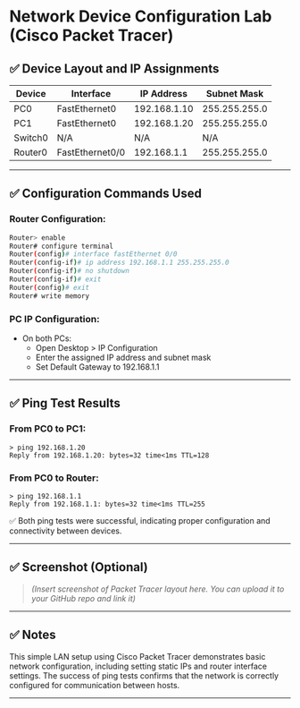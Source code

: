# Network Device Configuration Lab (Cisco Packet Tracer)

## ✅ Device Layout and IP Assignments
| Device | Interface       | IP Address     | Subnet Mask       |
|--------|------------------|----------------|-------------------|
| PC0    | FastEthernet0    | 192.168.1.10   | 255.255.255.0     |
| PC1    | FastEthernet0    | 192.168.1.20   | 255.255.255.0     |
| Switch0| N/A              | N/A            | N/A               |
| Router0| FastEthernet0/0  | 192.168.1.1    | 255.255.255.0     |

---

## ✅ Configuration Commands Used
### Router Configuration:
```bash
Router> enable
Router# configure terminal
Router(config)# interface fastEthernet 0/0
Router(config-if)# ip address 192.168.1.1 255.255.255.0
Router(config-if)# no shutdown
Router(config-if)# exit
Router(config)# exit
Router# write memory
```

### PC IP Configuration:
- On both PCs:
  - Open Desktop > IP Configuration
  - Enter the assigned IP address and subnet mask
  - Set Default Gateway to 192.168.1.1

---

## ✅ Ping Test Results
### From PC0 to PC1:
```
> ping 192.168.1.20
Reply from 192.168.1.20: bytes=32 time<1ms TTL=128
```

### From PC0 to Router:
```
> ping 192.168.1.1
Reply from 192.168.1.1: bytes=32 time<1ms TTL=255
```

✅ Both ping tests were successful, indicating proper configuration and connectivity between devices.

---

## ✅ Screenshot (Optional)
> *(Insert screenshot of Packet Tracer layout here. You can upload it to your GitHub repo and link it)*

---

## ✅ Notes
This simple LAN setup using Cisco Packet Tracer demonstrates basic network configuration, including setting static IPs and router interface settings. The success of ping tests confirms that the network is correctly configured for communication between hosts.

---

